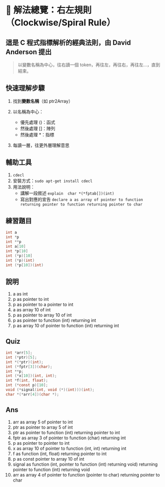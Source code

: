 # 📘 解法總覽：右左規則（Clockwise/Spiral Rule）

## 這是 C 程式指標解析的經典法則，由 David Anderson 提出

> 以變數名稱為中心，往右讀一個 token，再往左，再往右，再往左…，直到結束。

## 快速理解步驟

1. 找到**變數名稱**（如 ptr2Array）

2. 以名稱為中心：

    - 優先處理 ()：函式
    - 然後處理 []：陣列
    - 然後處理 *：指標

3. 每讀一層，往更外層理解意思

## 輔助工具

1. `cdecl`
2. 安裝方式：`sudo apt-get install cdecl`
3. 用法說明：
    - 講解一段敘述 `explain  char *(*fptab[])(int)`
    - 寫出對應的宣告 `declare a as array of pointer to function returning pointer to function returning pointer to char`

## 練習題目

```c
int a
int *p
int **p
int a[10]
int *p[10]
int (*p)[10]
int (*p)(int)
int (*p[10])(int)
```

## 說明

1. a as int
2. p as pointer to int
3. p as pointer to a pointer to int
4. a as array 10 of int
5. p as pointer to array 10 of int
6. p as pointer to function (int) returning int
7. p as array 10 of pointer to function (int) returning int

## Quiz

```c
int *arr[5]; 
int (*ptr)[5];
int *(*ptr)(int);
int (*fptr[3])(char);
int **p;
int (*x[10])(int, int);
int *f(int, float);
int (*const p)[10];
void (*signal(int, void (*)(int)))(int);
char *(*arr[4])(char *);
```

## Ans

1. arr as array 5 of pointer to int
2. ptr as pointer to array 5 of int
3. ptr as pointer to function (int) returning pointer to int
4. fptr as array 3 of pointer to function (char) returning int
5. p as pointer to pointer to int
6. x as array 10 of pointer to function (int, int) returning int
7. f as function (int, float) returning pointer to int
8. p as const pointer to array 10 of int
9. signal as function (int, pointer to function (int) returning void) returning pointer to function (int) returning void
10. arr as array 4 of pointer to function (pointer to char) returning pointer to char